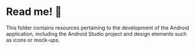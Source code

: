 # Read me! 🤖

This folder contains resources pertaining to the development of the Android application, including the Android Studio project and design elements such as icons or mock-ups.